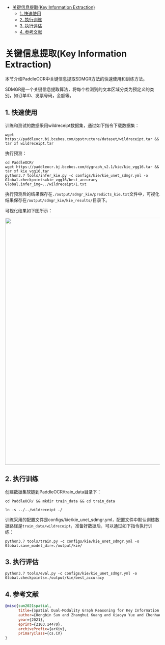 - [关键信息提取(Key Information Extraction)](#关键信息提取key-information-extraction)
  - [1. 快速使用](#1-快速使用)
  - [2. 执行训练](#2-执行训练)
  - [3. 执行评估](#3-执行评估)
  - [4. 参考文献](#4-参考文献)

# 关键信息提取(Key Information Extraction)

本节介绍PaddleOCR中关键信息提取SDMGR方法的快速使用和训练方法。

SDMGR是一个关键信息提取算法，将每个检测到的文本区域分类为预定义的类别，如订单ID、发票号码，金额等。


## 1. 快速使用

训练和测试的数据采用wildreceipt数据集，通过如下指令下载数据集：

```
wget https://paddleocr.bj.bcebos.com/ppstructure/dataset/wildreceipt.tar && tar xf wildreceipt.tar
```

执行预测：

```
cd PaddleOCR/
wget https://paddleocr.bj.bcebos.com/dygraph_v2.1/kie/kie_vgg16.tar && tar xf kie_vgg16.tar
python3.7 tools/infer_kie.py -c configs/kie/kie_unet_sdmgr.yml -o Global.checkpoints=kie_vgg16/best_accuracy  Global.infer_img=../wildreceipt/1.txt
```

执行预测后的结果保存在`./output/sdmgr_kie/predicts_kie.txt`文件中，可视化结果保存在`/output/sdmgr_kie/kie_results/`目录下。

可视化结果如下图所示：

<div align="center">
    <img src="./imgs/0.png" width="800">
</div>

## 2. 执行训练

创建数据集软链到PaddleOCR/train_data目录下：
```
cd PaddleOCR/ && mkdir train_data && cd train_data

ln -s ../../wildreceipt ./
```

训练采用的配置文件是configs/kie/kie_unet_sdmgr.yml，配置文件中默认训练数据路径是`train_data/wildreceipt`，准备好数据后，可以通过如下指令执行训练：
```
python3.7 tools/train.py -c configs/kie/kie_unet_sdmgr.yml -o Global.save_model_dir=./output/kie/
```
## 3. 执行评估

```
python3.7 tools/eval.py -c configs/kie/kie_unet_sdmgr.yml -o Global.checkpoints=./output/kie/best_accuracy
```


## 4. 参考文献

<!-- [ALGORITHM] -->

```bibtex
@misc{sun2021spatial,
      title={Spatial Dual-Modality Graph Reasoning for Key Information Extraction},
      author={Hongbin Sun and Zhanghui Kuang and Xiaoyu Yue and Chenhao Lin and Wayne Zhang},
      year={2021},
      eprint={2103.14470},
      archivePrefix={arXiv},
      primaryClass={cs.CV}
}
```
